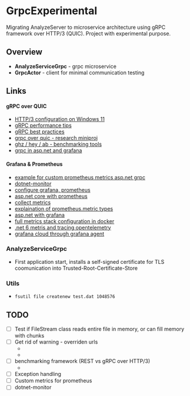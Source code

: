 # GrpcExperimental
Migrating AnalyzeServer to microservice architecture using gRPC framework over HTTP/3 (QUIC). Project with experimental purpose.

## Overview
* **AnalyzeServiceGrpc** - grpc microservice
* **GrpcActor** - client for minimal communication testing

## Links
#### gRPC over QUIC
- [HTTP/3 configuration on Windows 11](./win-http3-config.md)
- [gRPC performance tips](https://docs.microsoft.com/en-us/aspnet/core/grpc/performance?view=aspnetcore-6.0)
- [gRPC best practices](https://github.com/grpc/grpc-dotnet/tree/master/examples#uploader)
- [grpc over quic - research miniproj](https://github.com/jswilley/QUIC)
- [ghz / hey / ab - benchmarking tools](https://dev.to/hiisi13/easy-ways-to-load-test-a-grpc-service-1dm3)
- [grpc in asp.net and grafana](https://docs.microsoft.com/en-us/dotnet/architecture/grpc-for-wcf-developers/application-performance-management)

#### Grafana & Prometheus
- [example for custom prometheus metrics asp.net grpc](https://github.com/Expense-Tracker-Team/portfolio-manager)
- [dotnet-monitor](https://devblogs.microsoft.com/dotnet/introducing-dotnet-monitor/)
- [configure grafana, prometheus](https://dotnetos.org/blog/2021-11-22-dotnet-monitor-grafana/)
- [asp.net core with prometheus](https://www.olivercoding.com/2018-07-22-prometheus-dotnetcore/)
- [collect metrics](https://docs.microsoft.com/en-us/dotnet/core/diagnostics/metrics-collection)
- [explaination of prometheus.metric types](https://aevitas.medium.com/expose-asp-net-core-metrics-with-prometheus-15e3356415f4)
- [asp.net with grafana](https://sachabarbs.wordpress.com/2020/02/07/setting-up-prometheus-and-grafana-monitoring/)
- [full metrics stack configuration in docker](https://medium.com/@niteshsinghal85/track-api-usage-with-prometheus-and-grafana-in-asp-net-core-cfdf03346b4)
- [.net 6 metris and tracing opentelemetry](https://www.meziantou.net/monitoring-a-dotnet-application-using-opentelemetry.htm)
- [grafana cloud through grafana agent](https://grafana.com/blog/2021/02/11/instrumenting-a-.net-web-api-using-opentelemetry-tempo-and-grafana-cloud/)


### AnalyzeServiceGrpc
* First application start, installs a self-signed certificate for TLS coomunication into Trusted-Root-Certificate-Store


### Utils
- `fsutil file createnew test.dat 1048576`


## TODO
- [ ] Test if FileStream class reads entire file in memory, or can fill memory with chunks
- [ ] Get rid of warning - overriden urls 
	* [](https://stackoverflow.com/questions/58090842/configurekestrel-conflict-with-appsettings)
	* [](https://stackoverflow.com/questions/51738893/removing-kestrel-binding-warning)
- [ ] benchmarking framework (REST vs gRPC over HTTP/3)
	* [](https://www.grpc.io/docs/guides/benchmarking/)
- [ ] Exception handling
- [ ] Custom metrics for prometheus
- [ ] dotnet-monitor